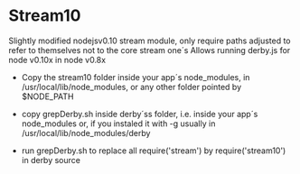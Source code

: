 # Stream10

Slightly modified nodejsv0.10 stream module, only require paths adjusted to refer to themselves not to the core stream one´s
Allows running derby.js for node v0.10x in node v0.8x

- Copy the stream10 folder inside your app´s node_modules, 
  in /usr/local/lib/node_modules, or any other folder pointed by $NODE_PATH
  
- copy grepDerby.sh inside derby´ss folder, i.e. inside your app´s node_modules or, if you 
  instaled it with -g usually in /usr/local/lib/node_modules/derby
  
- run grepDerby.sh to replace all require('stream') by require('stream10') in derby source
  

